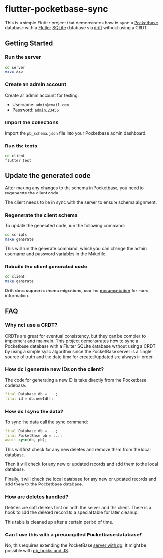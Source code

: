 # flutter-pocketbase-sync

This is a simple Flutter project that demonstrates how to sync a [Pocketbase](https://pocketbase.io/) database with a [Flutter](https://flutter.dev) [SQLite](https://sqlite.org/) database via [drift](https://drift.simonbinder.eu/) without using a CRDT.

## Getting Started

### Run the server

```bash
cd server
make dev 
```

### Create an admin account

Create an admin account for testing:
- Username: `admin@email.com`
- Password: `admin123456`

### Import the collections

Import the `pb_schema.json` file into your Pocketbase admin dashboard.

### Run the tests

```bash
cd client
flutter test
```

## Update the generated code

After making any changes to the schema in Pocketbase, you need to regenerate the client code.

The client needs to be in sync with the server to ensure schema alignment.

### Regenerate the client schema

To update the generated code, run the following command:

```bash
cd scripts
make generate
```

This will run the generate command, which you can change the admin username and password variables in the Makefile.

### Rebuild the client generated code

```bash
cd client
make generate
```

Drift does support schema migrations, see the [documentation](https://drift.simonbinder.eu/docs/migrations/) for more information.

## FAQ

### Why not use a CRDT?

CRDTs are great for eventual consistency, but they can be complex to implement and maintain. This project demonstrates how to sync a Pocketbase database with a Flutter SQLite database without using a CRDT by using a simple sync algorithm since the PocketBase server is a single source of truth and the date time for created/updated are always in order.

### How do I generate new IDs on the client?

The code for generating a new ID is take directly from the Pocketbase codebase.

```dart
final Database db = ...;
final id = db.newId();
```

### How do I sync the data?

To sync the data call the sync command:

```dart
final Database db = ...;
final PocketBase pb = ...;
await sync(db, pb);
```

This will first check for any new deletes and remove them from the local database.

Then it will check for any new or updated records and add them to the local database.

Finally, it will check the local database for any new or updated records and add them to the Pocketbase database.

### How are deletes handled?

Deletes are soft deletes first on both the server and the client. There is a hook to add the deleted record to a special table for later cleanup.

This table is cleaned up after a certain period of time.

### Can I use this with a precompiled Pocketbase database?

No, this requires extending the PocketBase [server with go](https://pocketbase.io/docs/go-overview/). It might be possible with [pb_hooks and JS](https://pocketbase.io/docs/js-overview/).
